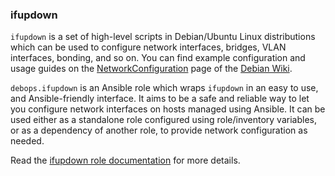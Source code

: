 ### ifupdown

`ifupdown` is a set of high-level scripts in Debian/Ubuntu Linux
distributions which can be used to configure network interfaces,
bridges, VLAN interfaces, bonding, and so on. You can find example
configuration and usage guides on the
[NetworkConfiguration](https://wiki.debian.org/NetworkConfiguration)
page of the [Debian Wiki](https://wiki.debian.org/).

`debops.ifupdown` is an Ansible role which wraps `ifupdown` in an easy
to use, and Ansible-friendly interface. It aims to be a safe and
reliable way to let you configure network interfaces on hosts managed
using Ansible. It can be used either as a standalone role configured
using role/inventory variables, or as a dependency of another role, to
provide network configuration as needed.

Read the [ifupdown role documentation](https://docs.debops.org/en/stable-3.0/ansible/roles/ifupdown/) for more details.

